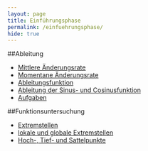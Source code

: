 ```yaml
---
layout: page
title: Einführungsphase
permalink: /einfuehrungsphase/
hide: true
---
```

##Ableitung
* [Mittlere Änderungsrate](/einfuehrungsphase/ableitung/mittlere_aenderungsrate)
* [Momentane Änderungsrate](/einfuehrungsphase/ableitung/momentane_aenderungsrate)
* [Ableitungsfunktion](/einfuehrungsphase/ableitung/ableitungsfunktion)
* [Ableitung der Sinus- und Cosinusfunktion](/einfuehrungsphase/ableitung/ableitung_sinus_cosinus)
* [Aufgaben](/einfuehrungsphase/ableitung/aufgaben)

##Funktionsuntersuchung
* [Extremstellen](/einfuehrungsphase/funktionsuntersuchung/extremstellen)
* [lokale und globale Extremstellen](/einfuehrungsphase/funktionsuntersuchung/lokale_globale_extremstellen)
* [Hoch-, Tief- und Sattelpunkte](/einfuehrungsphase/funktionsuntersuchung/hoch_tief_sattelpunkte)
